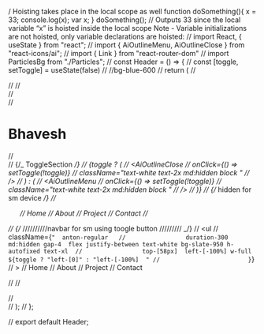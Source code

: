 / Hoisting takes place in the local scope as well
function doSomething(){
x = 33;
console.log(x);
var x;
}
doSomething(); // Outputs 33 since the local variable “x” is hoisted inside the local scope
Note - Variable initializations are not hoisted, only variable declarations are hoisted:
// import React, { useState } from "react";
// import { AiOutlineMenu, AiOutlineClose } from "react-icons/ai";
// import { Link } from "react-router-dom"
// import ParticlesBg from "./Particles";
// const Header = () => {
// const [toggle, setToggle] = useState(false)
// //bg-blue-600
// return (
// <div className="    w-full p-4  ">
// <ParticlesBg />
// <div className=" max-w-[1240px] h-200px  flex justify-between items-center m-auto">
// <div className="space-grotesk  text-white md: text-[30px] ">
// <h1>Bhavesh</h1>
// </div>
// {/_ ToggleSection _/}
// {toggle ? (
// <AiOutlineClose
// onClick={() => setToggle(!toggle)}
// className="text-white text-2x md:hidden block "
// />
// ) : (
// <AiOutlineMenu
// onClick={() => setToggle(!toggle)}
// className="text-white text-2x md:hidden block "
// />
// )}
// {/_ hidden for sm device _/}
// <ul className=" 
// space-grotesk text-bolder hidden md:flex gap-10 text-white  hover:underline ml-0 text-xl  ">
// <Link to="/">Home</Link>
// <Link to="/about">About</Link>
// <Link to="/project">Project</Link>
// <Link to="/contact">Contact</Link>
// </ul>
// {/_ //////////navbar for sm using toogle button ///////// _/}
// <ul
// className={`"  anton-regular  
//                 duration-300 md:hidden gap-4  flex justify-between text-white bg-slate-950 h-autofixed text-xl 
//                 top-[58px]  left-[-100%] w-full ${toggle ? "left-[0]" : "left-[-100%]  "
//                         }`}
// >
// <Link to="/" className=" space-grotesk p-3 text-center ">Home</Link>
// <Link to="/about" className=" space-grotesk p-3 text-center ">About</Link>
// <Link to="/project" className=" space-grotesk p-3 text-center ">Project</Link>
// <Link to="/contact" className=" space-grotesk p-3 text-center ">Contact</Link>

// </ul>
// </div>
// </div>
// );
// };

// export default Header;
<!-- 
import ParticlesBg from "./Particles";
import SocialMedia from "./SocialMedia";
import "../index.css"
function Herosection() {
    return (
        <div className="w-full  h-auto py-12 md:py-16 lg:py-32 xl:py-46  ">
            <ParticlesBg />

            <div className="container px-4 md:px-6">
                <div className="flex flex-col items-center space-y-4 text-center">

                    <div className="space-y-2">
                        <h1 className=" anton-regular  text-3xl tracking-tighter sm:text-4xl md:text-5xl lg:text-6xl/none text-white  . ">
                            HEY, I'M<span className="text-blue-700 "> Bhavesh </span>
                        </h1>
                        <p className="mx-auto max-w-[700px] text-gray-500 md:text-xl dark:text-gray-400">
                            A Frontend focused Web Developer building the Frontend of Websites and Web Applications that leads to the success of the overall product
                        </p>
                        <div className=" md:block ">
                            <SocialMedia />

                        </div>
                        <div className="flex gap-10 justify-center items-center pt-10">
                            <button className="border-2 border-slate-700 px-6 py-2 rounded-full text-white  hover:bg-blue-800  bg-[rgb(24,10,47)]">Contact Me</button>
                            <button className="border-2 px-10 hover:bg-blue-800  bg-[rgb(24,10,47)] text-white  py-2 rounded-full border-slate-700">CV</button>
                        </div>
                        <div className="flex justify-center items-center md:pt-10 ">
                            <h1 className="text-white flex-2 text-2xl">Here are a few of my favorite projects.</h1>

                            <h1 className="border-[1px] border-purple-900 justify-center items-center flex  border- w-full h-1 md:block hidden"></h1>
                        </div>
                    </div>

                </div>

            </div>
        </div>
    )
}

export default Herosection;
 -->